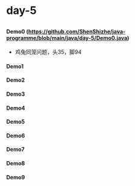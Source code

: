 # day-5
##
#### Demo0 (https://github.com/ShenShizhe/java-programme/blob/main/java/day-5/Demo0.java)
- 鸡兔同笼问题，头35，脚94
#### Demo1
#### Demo2
#### Demo3
#### Demo4
#### Demo5
#### Demo6
#### Demo7
#### Demo8
#### Demo9
